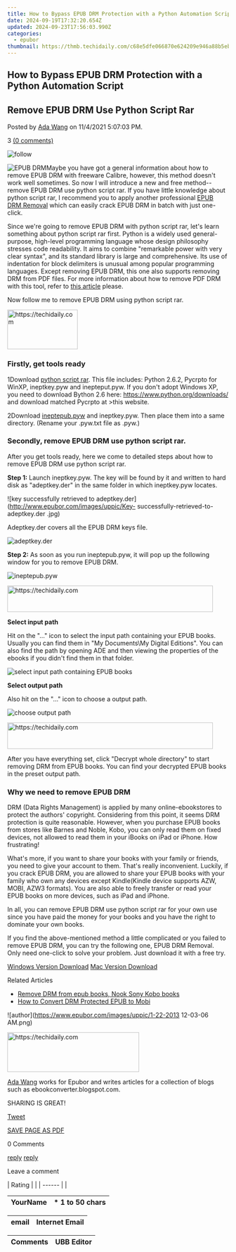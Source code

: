 ```yaml
---
title: How to Bypass EPUB DRM Protection with a Python Automation Script
date: 2024-09-19T17:32:20.654Z
updated: 2024-09-23T17:56:03.990Z
categories:
  - epubor
thumbnail: https://thmb.techidaily.com/c68e5dfe066870e624209e946a88b5eb21db8406cf2fae44c9a446c53d02efdc.jpg
---
```


## How to Bypass EPUB DRM Protection with a Python Automation Script

## Remove EPUB DRM Use Python Script Rar

Posted by [Ada Wang](https://plus.google.com/+AdaWang/posts) on 11/4/2021 5:07:03 PM.

3 [(0 comments)](http://www.epubor.com/#comment-area) 

![follow](http://www.epubor.com/images/follow.png)

![EPUB DRM](http://www.epubor.com/images/uppic/EPUB-DRM.jpg)Maybe you have got a general information about how to remove EPUB DRM with freeware Calibre, however, this method doesn't work well sometimes. So now I will introduce a new and free method--remove EPUB DRM use python script rar. If you have little knowledge about python script rar, I recommend you to apply another professional [EPUB DRM Removal](https://tools.techidaily.com/epubor/products/) which can easily crack EPUB DRM in batch with just one-click.

Since we're going to remove EPUB DRM with python script rar, let's learn something about python script rar first. Python is a widely used general-purpose, high-level programming language whose design philosophy stresses code readability. It aims to combine "remarkable power with very clear syntax", and its standard library is large and comprehensive. Its use of indentation for block delimiters is unusual among popular programming languages. Except removing EPUB DRM, this one also supports removing DRM from PDF files. For more information about how to remove PDF DRM with this tool, refer to [this article](https://tools.techidaily.com/epubor/products/) please.

Now follow me to remove EPUB DRM using python script rar. 

<!-- affiliate ads begin -->
<a href="https://aligracehair.sjv.io/c/5597632/2135352/19272" target="_top" id="2135352">
  <img src="//a.impactradius-go.com/display-ad/19272-2135352" border="0" alt="https://techidaily.com" width="160" height="90"/>
</a>
<img height="0" width="0" src="https://aligracehair.sjv.io/i/5597632/2135352/19272" style="position:absolute;visibility:hidden;" border="0" />
<!-- affiliate ads end -->

### Firstly, get tools ready

1Download [python script rar](https://www.epubor.com/images/remote/D4/1D/D41D8C%5FRemove-ePub-drm-use-python-script.rar). This file includes: Python 2.6.2, Pycrpto for WinXP, ineptkey.pyw and inepteput.pyw. If you don't adopt Windows XP, you need to download Bython 2.6 here: <https://www.python.org/downloads/> and download matched Pycrpto at >this website.

2Download [ineptepub.pyw](https://gitlab.com/ApprenticeAlf/DeDRM/blob/8b632e309fe4901bf0f21f404d2d3091fe7851da/Adobe%5FEPUB%5FTools/ineptepub.pyw) and ineptkey.pyw. Then place them into a same directory. (Rename your .pyw.txt file as .pyw.)

### Secondly, remove EPUB DRM use python script rar.

After you get tools ready, here we come to detailed steps about how to remove EPUB DRM use python script rar. 

**Step 1:** Launch ineptkey.pyw. The key will be found by it and written to hard disk as "adeptkey.der" in the same folder in which ineptkey.pyw locates. 

![key successfully retrieved to adeptkey.der](http://www.epubor.com/images/uppic/Key- successfully-retrieved-to-adeptkey.der .jpg)

Adeptkey.der covers all the EPUB DRM keys file.

![adeptkey.der](http://www.epubor.com/images/uppic/adeptkey.der.jpg)

**Step 2:** As soon as you run ineptepub.pyw, it will pop up the following window for you to remove EPUB DRM.

![ineptepub.pyw](http://www.epubor.com/images/uppic/ineptepub.pyw.jpg)

<!-- affiliate ads begin -->
<a href="https://aligracehair.sjv.io/c/5597632/2135404/19272" target="_top" id="2135404">
  <img src="//a.impactradius-go.com/display-ad/19272-2135404" border="0" alt="https://techidaily.com" width="468" height="60"/>
</a>
<img height="0" width="0" src="https://aligracehair.sjv.io/i/5597632/2135404/19272" style="position:absolute;visibility:hidden;" border="0" />
<!-- affiliate ads end -->

**Select input path**

Hit on the "..." icon to select the input path containing your EPUB books. Usually you can find them in "My Documents\\My Digital Editions". You can also find the path by opening ADE and then viewing the properties of the ebooks if you didn't find them in that folder.

![select input path containing EPUB books](http://www.epubor.com/images/uppic/select-input-path-containing-your-DRM-EPUB-books.jpg)

**Select output path**

Also hit on the "..." icon to choose a output path. 

![choose output path](http://www.epubor.com/images/uppic/choose-output-path.jpg)

<!-- affiliate ads begin -->
<a href="https://25home.pxf.io/c/5597632/2148648/16836" target="_top" id="2148648">
  <img src="//a.impactradius-go.com/display-ad/16836-2148648" border="0" alt="https://techidaily.com" width="468" height="60"/>
</a>
<img height="0" width="0" src="https://25home.pxf.io/i/5597632/2148648/16836" style="position:absolute;visibility:hidden;" border="0" />
<!-- affiliate ads end -->

After you have everything set, click "Decrypt whole directory" to start removing DRM from EPUB books. You can find your decrypted EPUB books in the preset output path. 

### Why we need to remove EPUB DRM

DRM (Data Rights Management) is applied by many online-ebookstores to protect the authors' copyright. Considering from this point, it seems DRM protection is quite reasonable. However, when you purchase EPUB books from stores like Barnes and Noble, Kobo, you can only read them on fixed devices, not allowed to read them in your iBooks on iPad or iPhone. How frustrating! 

What's more, if you want to share your books with your family or friends, you need to give your account to them. That's really inconvenient. Luckily, if you crack EPUB DRM, you are allowed to share your EPUB books with your family who own any devices except Kindle(Kindle device supports AZW, MOBI, AZW3 formats). You are also able to freely transfer or read your EPUB books on more devices, such as iPad and iPhone.

In all, you can remove EPUB DRM use python script rar for your own use since you have paid the money for your books and you have the right to dominate your own books.

If you find the above-mentioned method a little complicated or you failed to remove EPUB DRM, you can try the following one, EPUB DRM Removal. Only need one-click to solve your problem. Just download it with a free try.

[Windows Version Download](https://tools.techidaily.com/epubor/ultimate/) [Mac Version Download](https://tools.techidaily.com/epubor/ultimate/)

Related Articles

* [Remove DRM from epub books, Nook Sony Kobo books](https://tools.techidaily.com/epubor/products/)
* [How to Convert DRM Protected EPUB to Mobi](https://tools.techidaily.com/epubor/products/)

![author](https://www.epubor.com/images/uppic/1-22-2013 12-03-06 AM.png)

<!-- affiliate ads begin -->
<a href="https://aligracehair.sjv.io/c/5597632/2087262/19272" target="_top" id="2087262">
  <img src="//a.impactradius-go.com/display-ad/19272-2087262" border="0" alt="https://techidaily.com" width="300" height="90"/>
</a>
<img height="0" width="0" src="https://aligracehair.sjv.io/i/5597632/2087262/19272" style="position:absolute;visibility:hidden;" border="0" />
<!-- affiliate ads end -->

[Ada Wang](https://plus.google.com/+AdaWang/posts) works for Epubor and writes articles for a collection of blogs such as ebookconverter.blogspot.com.

SHARING IS GREAT!

[Tweet](https://twitter.com/share) 

[SAVE PAGE AS PDF](https://tools.techidaily.com/epubor/products/) 

0 Comments

[reply](https://tools.techidaily.com/epubor/products/) [reply](https://tools.techidaily.com/epubor/products/) 

Leave a comment

| Rating |  |
| ------ |  |

| YourName | \*  1 to 50 chars |
| -------- | ----------------- |

| email | Internet Email |
| ----- | -------------- |

| Comments | UBB Editor |
| -------- | ---------- |

<ins class="adsbygoogle"
     style="display:block"
     data-ad-format="autorelaxed"
     data-ad-client="ca-pub-7571918770474297"
     data-ad-slot="1223367746"></ins>

<ins class="adsbygoogle"
     style="display:block"
     data-ad-client="ca-pub-7571918770474297"
     data-ad-slot="8358498916"
     data-ad-format="auto"
     data-full-width-responsive="true"></ins>



